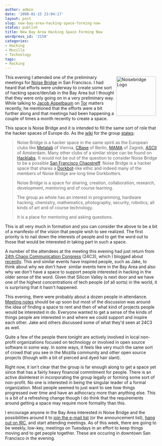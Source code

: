```yaml
---
author: admin
date: '2008-01-15 23:04:17'
layout: post
slug: new-bay-area-hacking-space-forming-now
status: publish
title: New Bay Area Hacking Space Forming Now
wordpress_id: '2158'
categories:
- Hacking
- Mozilla
- Technology
tags:
- Hacking
---
```

<a href="https://www.noisebridge.net/index.php/Main_Page"><img src="http://www.arcanology.com/images/NB-logo-red-black-med.gif" alt="Noisebridge Logo" align="right" border="0" height="131" hspace="5" vspace="5" width="131" /></a>This evening I attended one of the preliminary meetings for <a href="https://www.noisebridge.net/">Noise Bridge</a> in San Francisco. I had heard that efforts were underway to create some sort of hacking space/den/lab in the Bay Area but I thought that they were only going on in a very preliminary way. While talking to <a href="http://ioerror.livejournal.com/">Jacob Appelbaum</a> on <a href="http://tor.eff.org">Tor</a> matters recently, he mentioned that the efforts were a bit further along and that meetings had been happening a couple of times a month recently to create a space.

This space is Noise Bridge and it is intended to fill the same sort of role that the hacker spaces of Europe do. As the <a href="https://www.noisebridge.net/index.php/Main_Page">wiki</a> for the group <a href="https://www.noisebridge.net/index.php/StatementOfPurpose">states</a>:
<blockquote>Noise Bridge is a hacker space in the same spirit as the European clubs like <a href="http://en.wikipedia.org/wiki/Metalab" class="external text" title="http://en.wikipedia.org/wiki/Metalab" rel="nofollow">Metalab</a> of Vienna, <a href="http://en.wikipedia.org/wiki/C-base" class="external text" title="http://en.wikipedia.org/wiki/C-base" rel="nofollow">CBase</a> of Berlin, <a href="http://www.mi2.hr/" class="external text" title="http://www.mi2.hr/" rel="nofollow">MAMA</a> of Zagreb, <a href="http://en.wikipedia.org/wiki/ASCII_%28squat%29" class="external text" title="http://en.wikipedia.org/wiki/ASCII_%28squat%29" rel="nofollow">ASCII</a> of Amsterdam. Many other clubs of a similar stripe can be found on <a href="http://hacklabs.org/index_en.php" class="external text" title="http://hacklabs.org/index_en.php" rel="nofollow">Hacklabs</a>. It would not be out of the question to consider Noise Bridge to be a possible <a href="http://events.ccc.de/2007/09/27/say-hello-to-bitkanonecccde/" class="external text" title="http://events.ccc.de/2007/09/27/say-hello-to-bitkanonecccde/" rel="nofollow">San Francisco Chaostreff</a>. Noise Bridge is a hacker space that shares a <a href="http://en.wikipedia.org/wiki/Dorkbot" class="external text" title="http://en.wikipedia.org/wiki/Dorkbot" rel="nofollow">Dorkbot</a>-like ethic and indeed many of the members of Noise Bridge are long time Dorkbotters.

Noise Bridge is a space for sharing, creation, collaboration, research, development, mentoring and of course learning.

The group as whole has an interest in programming, hardware hacking, chemistry, mathematics, photography, security, robotics, all kinds of art and of course technology.

It is a place for mentoring and asking questions.</blockquote>
This is all very much in formation and you can consider the above to be a bit of a manifesto of the vision that people wish to see realized. The first priority is to nail down the interests of people and to get the word out to those that would be interested in taking part in such a space.

A number of the attendees at the meeting this evening had just return from <a href="http://events.ccc.de/congress/2007/Main_Page">24th Chaos Communication Congress</a> (24C3), which I blogged about <a href="http://www.arcanology.com/2008/01/03/24c3-and-media/">recently</a>. This and similar events have inspired people, such as Jake, to think about why we don't have  similar events here in the Bay Area and also why we don't have a space to support people interested in hacking in the older sense of the word. Given that Silicon Valley is next door and we have one of the highest concentrations of tech people (of all sorts) in the world, it is surprising that it hasn't happened.

This evening, there were probably about a dozen people in attendance. <a href="https://www.noisebridge.net/index.php/15January08MeetingNotes">Meeting notes</a> should be up soon but most of the discussion was around the idea of finding a space to rent and then of what kind of projects people would be interested in do. Everyone wanted to get a sense of the kinds of things people are interested in and where we could support and inspire each other. Jake and others discussed some of what they'd seen at 24C3 as well.

Quite a few of the people there tonight are actively involved in local non-profit organizations focused on technology or involved in open source software in some way. In some ways, it feels like very much the same sort of crowd that you see in the Mozilla community and other open source projects (though with a bit of pierced and dyed hair slant).

Right now, it isn't clear that the group is far enough along to get a space yet since that has a fairly heavy financial commitment for people. There is an active disinterest in incorporating the group legally or forming some sort of non-profit. No one is interested in being the singular leader of a formal organization. Most people seemed to just want to see how things progressed over time and have an adhocracy more than anything else. This is a bit of a refreshing change though I do think that the requirements around getting a space may require more formality than this.

I encourage anyone in the Bay Area interested in Noise Bridge and the possibilities around it to <a href="https://www.noisebridge.net/mailman/listinfo">join the e-mail list</a> (or the announcement list), <a href="https://www.noisebridge.net/index.php/IRC">hang out on IRC</a>, and start attending meetings. As of this week, there are going to be weekly, low-key, meetings on Tuesdays in an effort to keep things moving and to get people together. These are occuring in downtown San Francisco in the evening.
